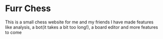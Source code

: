 # Furr Chess
This is a small chess website for me and my friends
I have made features like analysis, a bot(it takes a bit too long!), a board editor and more features to come
